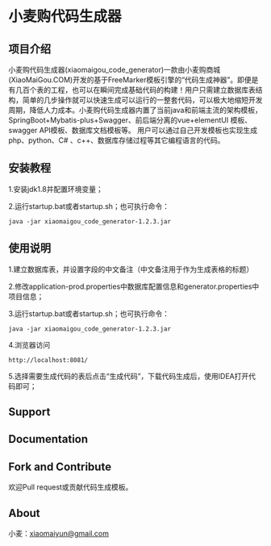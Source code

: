 # 小麦购代码生成器
## 项目介绍

小麦购代码生成器(xiaomaigou_code_generator)一款由小麦购商城(XiaoMaiGou.COM)开发的基于FreeMarker模板引擎的“代码生成神器”。即便是有几百个表的工程，也可以在瞬间完成基础代码的构建！用户只需建立数据库表结构，简单的几步操作就可以快速生成可以运行的一整套代码，可以极大地缩短开发周期，降低人力成本。小麦购代码生成器内置了当前java和前端主流的架构模板，SpringBoot+Mybatis-plus+Swagger、前后端分离的vue+elementUI 模板、swagger API模板、数据库文档模板等。 用户可以通过自己开发模板也实现生成php、python、C# 、c++、数据库存储过程等其它编程语言的代码。

## 安装教程

1.安装jdk1.8并配置环境变量；

2.运行startup.bat或者startup.sh；也可执行命令：

```shell
java -jar xiaomaigou_code_generator-1.2.3.jar
```

## 使用说明

1.建立数据库表，并设置字段的中文备注（中文备注用于作为生成表格的标题）

2.修改application-prod.properties中数据库配置信息和generator.properties中项目信息；

3.运行startup.bat或者startup.sh；也可执行命令：

```shell
java -jar xiaomaigou_code_generator-1.2.3.jar
```

4.浏览器访问

```
http://localhost:8081/
```

5.选择需要生成代码的表后点击“生成代码”，下载代码生成后，使用IDEA打开代码即可；

## Support

## Documentation

## Fork and Contribute

欢迎Pull request或贡献代码生成模板。

## About

小麦：xiaomaiyun@gmail.com













